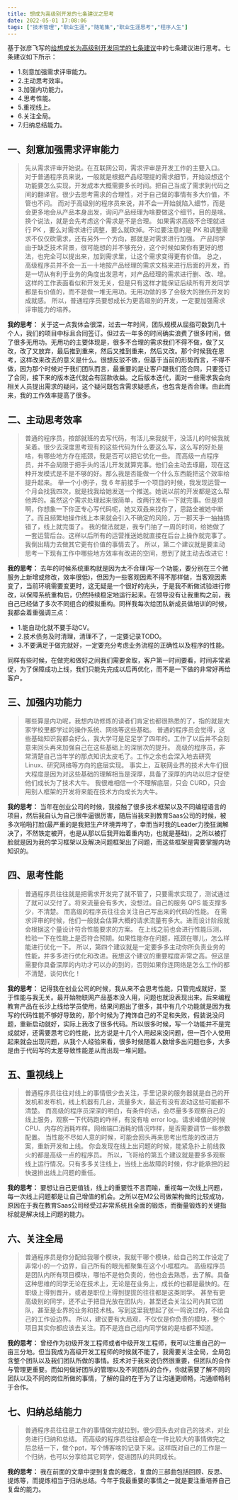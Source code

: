 ```yaml
---
title: 想成为高级别开发的七条建议之思考
date: 2022-05-01 17:08:06
tags: ["技术管理","职业生涯","随笔集","职业生涯思考","程序人生"]
---
```


基于张彦飞写的[给想成长为高级别开发同学的七条建议](https://mp.weixin.qq.com/s/8lMGzBzXine-NAsqEaIE4g)中的七条建议进行思考。七条建议如下所示：

- 1.刻意加强需求评审能力。
- 2.主动思考效率。
- 3.加强内功能力。
- 4.思考性能。
- 5.重视线上。
- 6.关注全局。
- 7.归纳总结能力。
<!--more-->

## 一、刻意加强需求评审能力

> 先从需求评审开始说。在互联网公司，需求评审是开发工作的主要入口。
对于普通程序员来说，一般就是根据产品经理提的需求细节，开始设想这个功能要怎么实现，开发成本大概需要多长时间。把自己当成了需求到代码之间的翻译官。很少去思考需求的合理性，对于自己做的事情有多大价值，不管也不问。
而对于高级别的程序员来说，并不会一开始就陷入细节，而是会更多地会从产品本身出发，询问产品经理为啥要做这个细节，目的是啥。换个说法，就是会先考虑这个需求是不是合理。
如果需求高级不合理就进行 PK ，要么对需求进行调整，要么就砍掉。不过要注意的是 PK 和调整需求不仅仅砍需求，还有另外一个方向，那就是对需求进行加强。
产品同学由于缺乏技术背景，很可能想的并不够充分，这个时候如果你有更好的想法，也完全可以提出来，加到需求里，让这个需求变得更有价值。
总之，高级程序员并不会一五一十地按产品经理的需求文档来进行后面的开发，而是一切从有利于业务的角度出发思考，对产品经理的需求进行删、改、增。
这样的工作表面看似和开发无关，但是只有这样才能保证后续所有开发同学都是有价值的，而不是做一堆无用功。无用功做的多了会极大的挫伤开发的成就感。
所以，普通程序员要想成长为更高级别的开发，一定要加强需求评审能力的培养。

**我的思考：**
关于这一点我体会很深，过去一年时间，团队规模从屈指可数到几十个人，我们的项目中标且合同签订。但过去一年多的时间确实浪费了很多时间，做了很多无用功。无用功的主要体现是，很多不合理的需求我们不得不做，做了又改，改了又放弃，最后推到重来，然后又推到重来，然后又改。那个时候我在思考，这样改来改去的意义是什么。很想反驳不做，但基于当前的形势而言，不得不做，因为那个时候对于我们团队而言，最重要的是让客户跟我们签合同，只要签订了合同，接下来的版本迭代就会有回款收益。之后版本迭代，面对一些需求我会向相关人员提出需求的疑问，这个疑问既包含需求疑惑点，也包含是否合理。由此而来，我的工作效率提高了很多。

## 二、主动思考效率
> 普通的程序员，按部就班的去写代码，有活儿来我就干，没活儿的时候我就呆着。很少去深度思考现有的这些代码为什么要这么写，这么写的好处是啥，有哪些地方存在瓶颈，我是否可以把它优化一些。
而高级一点程序员，并不会局限于把手头的活儿开发就算完事。他们会主动去琢磨，现在这种开发模式是不是不够的好。那么我是否能做一个什么东西能把这个效率给提升起来。
举一个小例子，我 6 年前接手一个项目的时候，我发现运营一个月会找我四次，就是找我给她发送一个推送。她说以前的开发都是这么帮他弄的。虽然这个需求处理起来很简单，改两行发布一下就完事。但是烦啊，你想象一下你正专心写代码呢，她又双叒来找你了，思路全被她中断了。而且频繁地操作线上本来就会引入不确定的风险，万一那天手一抽抽搞错了，线上就完蛋了。
我的做法就是，我专门抽了一周的时间，给她做了一套运营后台。这样以后所有的运营推送她就直接在后台上操作就完事了。我倒出精力去做其它更有价值的事情去了。
所以，第二个建议就是要主动思考一下现有工作中哪些地方效率有改进的空间，想到了就主动去改进它！

**我的思考：**
去年的时候系统重构就是因为太不合理(写一个功能，要分别在三个微服务上新增或修改，效率很低)，但因为一些客观因素不得不那样做，当客观因素变了，当前环境需要变更时，这无疑是一个很好的兆头，于是我不断做试验进行修改，以保障系统重构后，仍然持续稳定地运行起来。在领导没有让我重构之前，我自己已经做了多次不同组合的模拟重构。同样我每次给团队新成员做培训的时候，我都会着重强调三点：

- 1.能自动化就不要手动CV。
- 2.技术债务及时清理，清理不了，一定要记录TODO。
- 3.不要满足于做完就好，一定要充分考虑业务流程的正确性以及程序的性能。

同样有些时候，在做完和做好之间我们需要舍取，客户第一时间要看，时间非常紧促，为了保障成功上线，我们只能先完成以后再优化，而不是一下做的非常好再给客户。


## 三、加强内功能力
> 哪些算是内功呢，我想内功修炼的读者们肯定也都很熟悉的了，指的就是大家学校里都学过的操作系统、网络等这些基础。
普通的程序员会觉得，这些基础知识我都会好么，我大学可是足足学了四年的。工作了以后并不会刻意来回头再来加强自己在这些基础上的深层次的提升。
高级的程序员，非常清楚自己当年学的那点知识太皮毛了。工作之余也会深入地去研究 Linux、研究网络等方向的底层实现。
事实上，互联网业界的技术大牛们很大程度是因为对这些基础的理解相当是深厚，具备了深厚的内功以后才促使他们成长为了技术大牛。
我很难相信一个不理解底层，只会 CURD，只会用别人框架的开发将来能在技术方向成长为大牛。

**我的思考：**
当年在创业公司的时候，我接触了很多技术框架以及不同编程语言的项目，然后我自认为自己很牛逼很厉害，随后当我来到教育Saas公司的时候，被多次啪啪打脸(最严重的是我把生产环境弄垮了，幸而当时我的Leader力挽狂澜解决了，不然铁定被开，也是从那以后我开始着重内功，也就是基础)，之所以被打脸就是因为我的学习框架以及解决问题框架出了问题，而这些框架是需要掌握内功知识的。

## 四、思考性能
> 普通程序员往往就是把需求开发完了就不管了，只要需求实现了，测试通过了就可以交付了。将来流量会有多大，没想过。自己的服务 QPS 能支撑多少，不清楚。
而高级的程序员往往会关注自己写出来的代码的性能。
在需求评审的时候，他们一般就会估算大概的请求流量有多大。进而设计阶段就会根据这个量设计符合性能要求的方案。
在上线之前也会进行性能压测，检验一下在性能上是否符合预期。如果性能存在问题，瓶颈在哪儿，怎么样能进行优化一下。
所以，第四个建议就是一定要多多主动你所负责业务的性能，并多多进行优化和改进。我想这个建议的重要程度非常之高。但这是需要你具备深厚的内功才可以办的到的，否则如果你连网络是怎么工作的都不清楚，谈何优化！

**我的思考：**
记得我在创业公司的时候，我从来不会思考性能，只管完成就好，至于性能与我无关。最开始物联网产品基本没人用，问题也就没表现出来。后来编程教育产品在长沙上线给学员使用，结果问题出了很多，其中有几个功能就是因为我写的代码性能不够好导致的，那个时候为了掩饰自己的不足和失败，假装说没问题，重新启动就好，实际上我改了很多代码。所以很多时候，写一个功能并不是完成就好，还需要思考它的性能，比方说是十几个人用起来没问题，但一百个人使用起来就会出现问题，从我个人经验来看，很多时候随着人数增多出问题也多，大多是由于代码写的太差导致性能差从而出现一堆问题。


## 五、重视线上
> 普通程序员往往对线上的事情很少去关注，手里记录的服务器就是自己的开发机和发布机，线上机器有几台，流量多大，最近有没有波动这些可能都不清楚。
而高级的程序员深深的明白，有条件的话，会尽量多多观察自己的线上服务，观察一下代码跑的咋样，有没有啥 error log。请求峰值的时候 CPU、内存的消耗咋样。网络端口消耗的情况咋样，是否需要调节一些参数配置。
当性能不尽如人意的时候，可能会回头再来思考出性能的改进方案，重新开发和上线。
你会发现在线上出问题的时候，能紧急扑上前线救火的都是高级一点的程序员。
所以，飞哥给的第五个建议就是要多多观察线上运行情况。只有多多关注线上，当线上出故障的时候，你才能承担的起快速排出线上问题的重任。

**我的思考：**
要想让自己更值钱，线上的重要性不言而喻，重视每一次线上问题，每一次线上问题都是让自己增值的机会。之所以在M2公司做架构做的比较成功，原因在于我在教育Saas公司经受过非常系统且全面的锻炼，而衡量锻炼的关键指标就是解决线上问题的能力。

## 六、关注全局
> 普通程序员是你分配给我哪个模块，我就干哪个模块，给自己的工作设定了非常小的一个边界，自己所有的眼光都聚集在这个小框框内。
高级程序员是团队内所有项目模块，哪怕不是他负责的，他也会去熟悉，去了解。具备这种思维的同学无论在技术上，无论是在业务上，成长的也都是最快的。在职级上得到晋升，或者是职位上得到提拔的往往都是这类同学。
甚至有更高级别的同学，还不止于把目光放在团队内，甚至还会关注公司内其它团队，甚至是业界的业务和技术栈。写到这里我想起了张一鸣说过的，不给自己的工作设边界。
所以，建议要有大局观，不仅仅是你负责的模块，整个项目其实你都应该去关注。而不是连自己组内同学做的是啥都不知道。

**我的思考：**
曾经作为初级开发工程师或者中级开发工程师，我可以注重自己的一亩三分地。但当我成为高级开发工程师的时候就不能了，我需要关注全局，全局包含整个团队以及我们团队所做的事情。技术对于我来说仍然很重要，但团队的合作与管理更重要。而如何做好团队的管理以及不同团队的合作，你就需要了解不同的团队以及不同的岗位所做的事情，了解的目的在于为了让沟通更顺畅，沟通顺畅利于合作。


## 七、归纳总结能力
> 普通程序员往往是工作的事情做完就拉到，很少回头去对自己的技术，对业务进行归纳和总结。
而高级的程序员往往都会在一件比较大的事情做完之后总结一下，做个ppt，写个博客啥的记录下来。这样既对自己的工作是一个归纳，也可以分享给其它同学，促进团队的共同成长。

**我的思考：**
我在前面的文章中提到复盘的概念，复盘的三部曲包括回顾、反思、提炼等，而提炼相当于归纳总结。今年于我最重要的事情之一就是要注重培养自己复盘的能力。